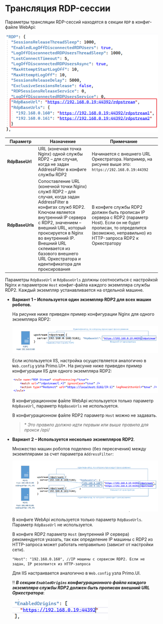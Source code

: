 # Трансляция RDP-сессии  

Параметры трансляции RDP-сессий находятся в секции `RDP` в конфиг-файле WebApi:

![](<../../.gitbook/assets/broadcast-rdp-session.png>)

| Параметр            | Назначение           | Примечание         | 
| ------------------- | -------------------- | ------------------ |
| **RdpBaseUrl**      | URL (конечная точка Nginx) одной службы RDP2 – для случая, когда не задан AddressFilter в конфиге службы RDP2 | Начинается с внешнего URL Оркестратора. Например, на рисунке выше это: `https://192.168.0.19:44392` |
| **RdpBaseUrls**     | Сопоставление URL (конечной точки Nginx) служб RDP2 – для случая, когда задан AddressFilter в конфигах служб RDP2. Ключом является внутренний IP сервера с RDP2, значением – внешний URL, который проксируется в Nginx во внутренний IP. Внешний URL склеивается из базового внешнего URL Оркестратора и идентификатора для проксирования | В конфиге службы RDP2 должен быть прописан IP сервера с RDP2 (параметр Host). Если он не будет прописан, то определится (возможно, неправильно) из HTTP-запроса RDP2 к Оркестратору |


Параметры `RdpBaseUrl` и `RdpBaseUrls` должны соотноситься с настройкой Nginx и параметром `Host` конфиг-файла каждого экземпляра службы RDP2. Каждый экземпляр устанавливается на отдельной машине.

* **Вариант 1 – Используется один экземпляр RDP2 для всех машин роботов.**

  На рисунке ниже приведен пример конфигурации Nginx для одного экземпляра RDP2:

  ![](<../../.gitbook/assets/config-nginx-for-1-instance-rdp2.png>)

  Если используется IIS, настройка осуществляется аналогично в `Web.config` узла Primo.UI\*. На рисунке ниже приведен пример конфигурации IIS для одного экземпляра RDP2:

  ![](<../../.gitbook/assets/config-iis-for-1-instance-rdp2.png>)

  В конфигурационном файле WebApi используется только параметр `RdpBaseUrl`, параметр `RdpBaseUrls` не используется.

  В конфигурационном файле RDP2 параметр `Host` можно не задавать.


  > \* *Это правило должно идти первым или выше правила для прокси /api/*


* **Вариант 2 – Используется несколько экземпляров RDP2**.

  Множество машин роботов поделено (без пересечения) между экземплярами за счет параметра `AddressFilter`:

  ![](<../../.gitbook/assets/config-for-some-instance-rdp2.png>)

  В конфиге WebApi используется только параметр `RdpBaseUrls`. Параметр `RdpBaseUrl` не используется. 

  В конфиге RDP2 параметр `Host` (внутренний IP сервера) рекомендуется указать, так как определение IP машины с RDP2 из HTTP-запроса может работать неправильно (зависит от настройки сети).
   ```
  "Host": "192.168.0.160", //IP машины с сервисом RDP2. Если не задан, IP резолвится из HTTP-запроса
  ```

  Для IIS настраивается аналогично в `Web.config` узла Primo.UI. 
 
  :bangbang: ***В секции `EnabledOrigins` конфигурационного файла каждого экземпляра службы RDP2 должен быть прописан внешний URL Оркестратора***:

  ![](<../../.gitbook/assets/enabledorigins-in-config-rdp2.png>)



